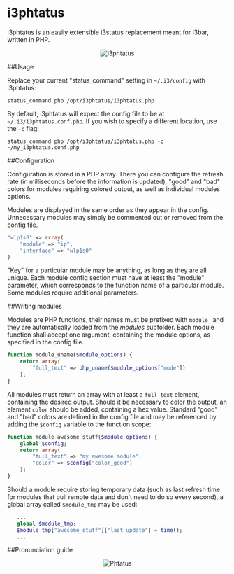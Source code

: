 # i3phtatus
i3phtatus is an easily extensible i3status replacement meant for i3bar, written in PHP.

<p align="center">
  <img alt="i3phtatus" src="https://i.imgur.com/6GGURq0.png" />
</p>

##Usage

Replace your current "status_command" setting in `~/.i3/config` with i3phtatus:

`status_command php /opt/i3phtatus/i3phtatus.php`

By default, i3phtatus will expect the config file to be at `~/.i3/i3phtatus.conf.php`. If you wish to specify a different location, use the `-c` flag:

`status_command php /opt/i3phtatus/i3phtatus.php -c ~/my_i3phtatus.conf.php`

##Configuration

Configuration is stored in a PHP array. There you can configure the refresh rate (in milliseconds before the information is updated), "good" and "bad" colors for modules requiring colored output, as well as individual modules options.

Modules are displayed in the same order as they appear in the config. Unnecessary modules may simply be commented out or removed from the config file.

```php
"wlp1s0" => array(
    "module" => "ip",
    "interface" => "wlp1s0"
)
```

"Key" for a particular module may be anything, as long as they are all unique. Each module config section must have at least the "module" parameter, which corresponds to the function name of a particular module. Some modules require additional parameters.

##Writing modules

Modules are PHP functions, their names must be prefixed with `module_` and they are automatically loaded from the *modules* subfolder. Each module function shall accept one argument, containing the module options, as specified in the config file.

```php
function module_uname($module_options) {
    return array(
        "full_text" => php_uname($module_options["mode"])
    );
}
```

All modules must return an array with at least a `full_text` element, containing the desired output. Should it be necessary to color the output, an element `color` should be added, containing a hex value. Standard "good" and "bad" colors are defined in the config file and may be referenced by adding the `$config` variable to the function scope:

```php
function module_awesome_stuff($module_options) {
    global $config;
    return array(
        "full_text" => "my awesome module",
        "color" => $config["color_good"]
    );
}
```

Should a module require storing temporary data (such as last refresh time for modules that pull remote data and don't need to do so every second), a global array called `$module_tmp` may be used:

```php
   ...
   global $module_tmp;
   $module_tmp["awesome_stuff"]["last_update"] = time();
   ...
```

##Pronunciation guide

<p align="center">
  <img alt="Phtatus" src="https://i.imgur.com/NZ7qKDv.png" />
</p>

